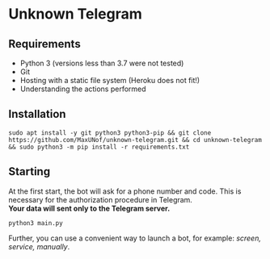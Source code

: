 # Unknown Telegram
## Requirements
* Python 3 (versions less than 3.7 were not tested)
* Git
* Hosting with a static file system (Heroku does not fit!)
* Understanding the actions performed

## Installation
```
sudo apt install -y git python3 python3-pip && git clone https://github.com/MaxUNof/unknown-telegram.git && cd unknown-telegram && sudo python3 -m pip install -r requirements.txt
```
## Starting
At the first start, the bot will ask for a phone number and code. This is necessary for the authorization procedure in Telegram.  
**Your data will sent only to the Telegram server.**
```
python3 main.py
```

Further, you can use a convenient way to launch a bot, for example: *screen, service, manually*.